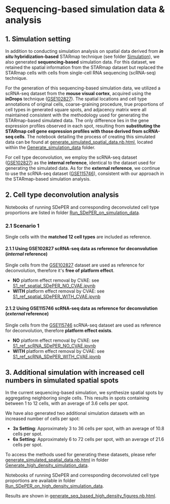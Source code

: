 # Sequencing-based simulation data & analysis
## 1. Simulation setting

In addition to conducting simulation analysis on spatial data derived from ***in situ* hybridization-based** STARmap technique (see folder [Simulation](../Simulation)), we also generated **sequencing-based** simulation data. For this dataset, we retained the spatial information from the STARmap dataset but replaced the STARmap cells with cells from single-cell RNA sequencing (scRNA-seq) technique.

For the generation of this sequencing-based simulation data, we utilized a scRNA-seq dataset from the **mouse visual cortex**, acquired using the **inDrops** technique ([GSE102827](https://www.ncbi.nlm.nih.gov/geo/query/acc.cgi?acc=GSE102827)). The spatial locations and cell type annotations of original cells, coarse-graining procedure, true proportions of cell types in generated square spots, and adjacency matrix were all maintained consistent with the methodology used for generating the STARmap-based simulated data. The only difference lies in the gene expression profiles observed in each spot, resulting from **substituting the STARmap cell gene expression profiles with those derived from scRNA-seq cells**. The notebook detailing the process of creating this simulated data can be found at [generate_simulated_spatial_data.nb.html](https://rawcdn.githack.com/az7jh2/SDePER_Analysis/03f921545a4e5d5a8fab813658eb2d9953f84cc7/Simulation_seq_based/Generate_simulation_data/generate_simulated_spatial_data.nb.html), located within the [Generate_simulation_data](Generate_simulation_data) folder.

For cell type deconvolution, we employ the scRNA-seq dataset ([GSE102827](https://www.ncbi.nlm.nih.gov/geo/query/acc.cgi?acc=GSE102827)) as the **internal reference**, identical to the dataset used for generating the simulated data. As for the **external reference**, we continue to use the scRNA-seq dataset ([GSE115746](https://www.ncbi.nlm.nih.gov/geo/query/acc.cgi?acc=GSE115746)), consistent with our approach in the STARmap-based simulation analysis.

## 2. Cell type deconvolution analysis

Notebooks of running SDePER and corresponding deconvoluted cell type proportions are listed in folder [Run_SDePER_on_simulation_data](Run_SDePER_on_simulation_data). 

### 2.1 Scenario 1

Single cells with the **matched 12 cell types** are included as reference.

#### 2.1.1 Using GSE102827 scRNA-seq data as reference for deconvolution (*internal* reference)

Single cells from the [GSE102827](https://www.ncbi.nlm.nih.gov/geo/query/acc.cgi?acc=GSE102827) dataset are used as reference for deconvolution, therefore it's **free of platform effect**.

* **NO** platform effect removal by CVAE: see [S1_ref_spatial_SDePER_NO_CVAE.ipynb](Run_SDePER_on_simulation_data/Scenario_1/ref_spatial/S1_ref_spatial_SDePER_NO_CVAE.ipynb)
* **WITH** platform effect removal by CVAE: see [S1_ref_spatial_SDePER_WITH_CVAE.ipynb](Run_SDePER_on_simulation_data/Scenario_1/ref_spatial/S1_ref_spatial_SDePER_WITH_CVAE.ipynb)

#### 2.1.2 Using GSE115746 scRNA-seq data as reference for deconvolution (*external* reference)

Single cells from the [GSE115746](https://www.ncbi.nlm.nih.gov/geo/query/acc.cgi?acc=GSE115746) scRNA-seq dataset are used as reference for deconvolution, therefore **platform effect exists**.

* **NO** platform effect removal by CVAE: see [S1_ref_scRNA_SDePER_NO_CVAE.ipynb](Run_SDePER_on_simulation_data/Scenario_1/ref_scRNA_seq/S1_ref_scRNA_SDePER_NO_CVAE.ipynb)
* **WITH** platform effect removal by CVAE: see [S1_ref_scRNA_SDePER_WITH_CVAE.ipynb](Run_SDePER_on_simulation_data/Scenario_1/ref_scRNA_seq/S1_ref_scRNA_SDePER_WITH_CVAE.ipynb)

## 3. Additional simulation with increased cell numbers in simulated spatial spots

In the current sequencing-based simulation, we synthesize spatial spots by aggregating neighboring single cells. This results in spots containing between 1 to 12 cells, with an average of 3.6 cells per spot.

We have also generated two additional simulation datasets with an increased number of cells per spot:

- **3x Setting**: Approximately 3 to 36 cells per spot, with an average of 10.8 cells per spot.
- **6x Setting**: Approximately 6 to 72 cells per spot, with an average of 21.6 cells per spot.

To access the methods used for generating these datasets, please refer [generate_simulated_spatial_data.nb.html](https://rawcdn.githack.com/az7jh2/SDePER_Analysis/d22e0c9b4574530a8ecbdf620638f2527ec20c5e/Simulation_seq_based/Generate_high_density_simulation_data/generate_simulated_spatial_data.nb.html) in folder [Generate_high_density_simulation_data](Generate_high_density_simulation_data).

Notebooks of running SDePER and corresponding deconvoluted cell type proportions are available in folder [Run_SDePER_on_high_density_simulation_data](Run_SDePER_on_high_density_simulation_data).

Results are shown in [generate_seq_based_high_density_figures.nb.html](https://rawcdn.githack.com/az7jh2/SDePER_Analysis/5e3b7e0973437802eb3f709468def4cab6f1c653/Figures/Simulation_seq_based/generate_seq_based_high_density_figures.nb.html).
